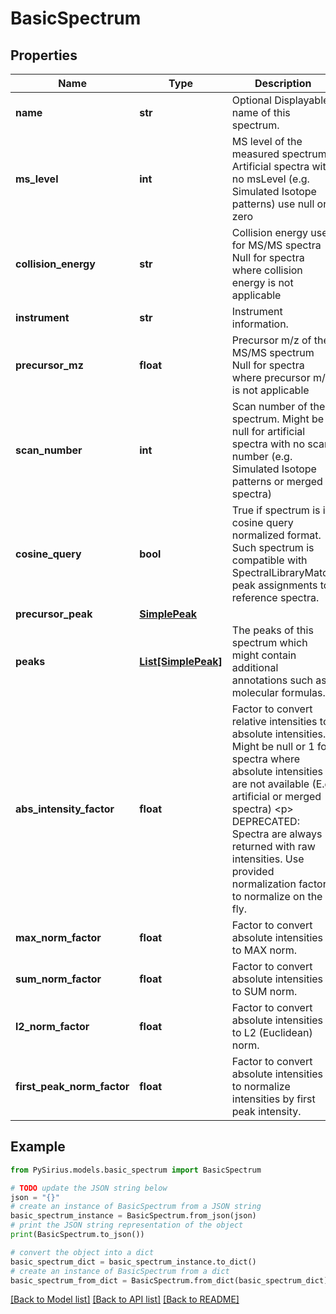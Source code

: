 # BasicSpectrum


## Properties

Name | Type | Description | Notes
------------ | ------------- | ------------- | -------------
**name** | **str** | Optional Displayable name of this spectrum. | [optional] 
**ms_level** | **int** | MS level of the measured spectrum.  Artificial spectra with no msLevel (e.g. Simulated Isotope patterns) use null or zero | [optional] 
**collision_energy** | **str** | Collision energy used for MS/MS spectra  Null for spectra where collision energy is not applicable | [optional] 
**instrument** | **str** | Instrument information. | [optional] 
**precursor_mz** | **float** | Precursor m/z of the MS/MS spectrum  Null for spectra where precursor m/z is not applicable | [optional] 
**scan_number** | **int** | Scan number of the spectrum.  Might be null for artificial spectra with no scan number (e.g. Simulated Isotope patterns or merged spectra) | [optional] 
**cosine_query** | **bool** | True if spectrum is in cosine query normalized format.  Such spectrum is compatible with SpectralLibraryMatch peak assignments to reference spectra. | [default to False]
**precursor_peak** | [**SimplePeak**](SimplePeak.md) |  | [optional] 
**peaks** | [**List[SimplePeak]**](SimplePeak.md) | The peaks of this spectrum which might contain additional annotations such as molecular formulas. | 
**abs_intensity_factor** | **float** | Factor to convert relative intensities to absolute intensities.  Might be null or 1 for spectra where absolute intensities are not available (E.g. artificial or merged spectra)  &lt;p&gt;  DEPRECATED: Spectra are always returned with raw intensities.  Use provided normalization factors to normalize on the fly. | [optional] 
**max_norm_factor** | **float** | Factor to convert absolute intensities to MAX norm. | [optional] 
**sum_norm_factor** | **float** | Factor to convert absolute intensities to SUM norm. | [optional] 
**l2_norm_factor** | **float** | Factor to convert absolute intensities to L2 (Euclidean) norm. | [optional] 
**first_peak_norm_factor** | **float** | Factor to convert absolute intensities to normalize intensities by first peak intensity. | [optional] 

## Example

```python
from PySirius.models.basic_spectrum import BasicSpectrum

# TODO update the JSON string below
json = "{}"
# create an instance of BasicSpectrum from a JSON string
basic_spectrum_instance = BasicSpectrum.from_json(json)
# print the JSON string representation of the object
print(BasicSpectrum.to_json())

# convert the object into a dict
basic_spectrum_dict = basic_spectrum_instance.to_dict()
# create an instance of BasicSpectrum from a dict
basic_spectrum_from_dict = BasicSpectrum.from_dict(basic_spectrum_dict)
```
[[Back to Model list]](../README.md#documentation-for-models) [[Back to API list]](../README.md#documentation-for-api-endpoints) [[Back to README]](../README.md)


